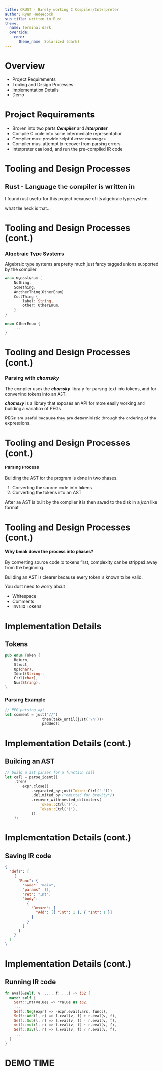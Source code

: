 ```yaml
---
title: CRUST - Barely working C Compiler/Interpreter
author: Ryan Hedgecock
sub_title: written in Rust
theme:
  name: terminal-dark
  override:
    code:
      theme_name: Solarized (dark)
---
```


# Overview

- Project Requirements
- Tooling and Design Processes
- Implementation Details
- Demo

<!-- end_slide -->

# Project Requirements

- Broken into two parts **_Compiler_** and **_Interpreter_**
- Compile C code into some intermediate representation
- Compiler must provide helpful error messages
- Compiler must attempt to recover from parsing errors
- Interpreter can load, and run the pre-compiled IR code

<!-- end_slide -->

# Tooling and Design Processes

## Rust - Language the compiler is written in

I found rust useful for this project because of its algebraic type system.

<!-- pause -->

what the heck is that...

<!-- end_slide -->

# Tooling and Design Processes (cont.)

### Algebraic Type Systems

Algebraic type systems are pretty much just fancy tagged unions supported by the compiler

```rust
enum MyCoolEnum {
    Nothing,
    Something,
    AnotherThing(OtherEnum)
    CoolThing {
        label: String,
        other: OtherEnum,
    }
}

enum OtherEnum {
    ...
}
```

<!-- end_slide -->

# Tooling and Design Processes (cont.)

### Parsing with **_chomsky_**

The compiler uses the **_chomsky_** library for parsing text into tokens, and for converting tokens into an AST.

**_chomsky_** is a library that exposes an API for more easily working and building a variation of PEGs.

PEGs are useful because they are deterministic through the ordering of the expressions.

<!-- end_slide -->

# Tooling and Design Processes (cont.)

#### Parsing Process

Building the AST for the program is done in two phases.

1. Converting the source code into tokens
2. Converting the tokens into an AST

After an AST is built by the compiler it is then saved to the disk in a _json_ like format

<!-- end_slide -->

# Tooling and Design Processes (cont.)

#### Why break down the process into phases?

By converting source code to tokens first, complexity can be stripped away from the beginning.

Building an AST is clearer because every token is known to be valid.

You dont need to worry about

- Whitespace
- Comments
- Invalid Tokens

<!-- end_slide -->

# Implementation Details

## Tokens

```rust
pub enum Token {
    Return,
    Struct,
    Op(char),
    Ident(String),
    Ctrl(char),
    Num(String),
}
```

### Parsing Example

```rust
// PEG parsing api
let comment = just("//")
                .then(take_until(just('\n')))
                .padded();
```

<!-- end_slide -->

# Implementation Details (cont.)

## Building an AST

```rust
// build a ast parser for a function call
let call = parse_ident()
    .then(
        expr.clone()
            .separated_by(just(Token::Ctrl(',')))
            .delimited_by(/*omitted for brevity*/)
            .recover_with(nested_delimiters(
                Token::Ctrl('('),
                Token::Ctrl(')'),
            )),
    );
```

<!-- end_slide -->

# Implementation Details (cont.)

## Saving IR code

```json
{
  "defs": [
    {
      "Func": {
        "name": "main",
        "params": [],
        "ret": "int",
        "body": [
          {
            "Return": {
              "Add": [{ "Int": 1 }, { "Int": 1 }]
            }
          }
        ]
      }
    }
  ]
}
```

<!-- end_slide -->

# Implementation Details (cont.)

## Running IR code

```rust
fn eval(&self, v: ..., f: ...) -> i32 {
  match self {
    Self::Int(value) => *value as i32,
    ...
    Self::Neg(expr) => -expr.eval(vars, funcs),
    Self::Add(l, r) => l.eval(v, f) + r.eval(v, f),
    Self::Sub(l, r) => l.eval(v, f) - r.eval(v, f),
    Self::Mul(l, r) => l.eval(v, f) * r.eval(v, f),
    Self::Div(l, r) => l.eval(v, f) / r.eval(v, f),
    ...
  }
}
```

<!-- end_slide -->

<!-- column_layout: [1, 1, 1] -->
<!-- column: 1 -->

# DEMO TIME
